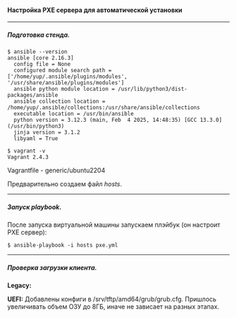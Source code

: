 #### **Настройка PXE сервера для автоматической установки**  

***
##### Подготовка стенда.
```
$ ansible --version
ansible [core 2.16.3]
  config file = None
  configured module search path = ['/home/yup/.ansible/plugins/modules', '/usr/share/ansible/plugins/modules']
  ansible python module location = /usr/lib/python3/dist-packages/ansible
  ansible collection location = /home/yup/.ansible/collections:/usr/share/ansible/collections
  executable location = /usr/bin/ansible
  python version = 3.12.3 (main, Feb  4 2025, 14:48:35) [GCC 13.3.0] (/usr/bin/python3)
  jinja version = 3.1.2
  libyaml = True

$ vagrant -v
Vagrant 2.4.3
```
Vagrantfile - generic/ubuntu2204

Предварительно создаем файл *hosts*. 

***
##### Запуск playbook.
После запуска виртуальной машины запускаем плэйбук (он настроит PXE сервер):
```
$ ansible-playbook -i hosts pxe.yml
```
***
##### Проверка загрузки клиента.
**Legacy:**


**UEFI:**
Добавлены конфиги в /srv/tftp/amd64/grub/grub.cfg. 
Пришлось увеличивать объем ОЗУ до 8ГБ, иначе не зависает на разных этапах.

